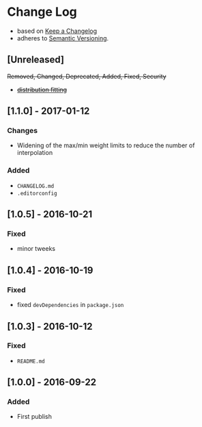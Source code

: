 <!-- markdownlint-disable MD022 MD024 MD026 MD032 MD041 -->

# Change Log

- based on [Keep a Changelog](http://keepachangelog.com/)
- adheres to [Semantic Versioning](http://semver.org/).

## [Unreleased]
~~Removed, Changed, Deprecated, Added, Fixed, Security~~
- ~~[distribution fitting](https://en.wikipedia.org/wiki/Maximum_likelihood_estimation)~~

## [1.1.0] - 2017-01-12
### Changes
- Widening of the max/min weight limits to reduce the number of interpolation

### Added
- `CHANGELOG.md`
- `.editorconfig`


## [1.0.5] - 2016-10-21
### Fixed
- minor tweeks


## [1.0.4] - 2016-10-19
### Fixed
- fixed `devDependencies` in `package.json`


## [1.0.3] - 2016-10-12
### Fixed
- `README.md`


## [1.0.0] - 2016-09-22
### Added
- First publish
